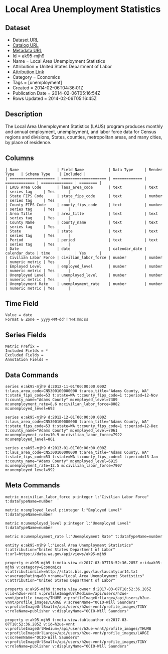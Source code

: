 # Local Area Unemployment Statistics

## Dataset

* [Dataset URL](https://data.wa.gov/api/views/ak95-mjh9/rows.json?max_rows=100)
* [Catalog URL](https://catalog.data.gov/dataset/local-area-unemployment-statistics-3885c)
* [Metadata URL](https://data.wa.gov/api/views/ak95-mjh9)
* Id = ak95-mjh9
* Name = Local Area Unemployment Statistics
* Attribution = United States Department of Labor
* [Attribution Link](http://stats.bls.gov/lau/laucntycur14.txt)
* Category = Economics
* Tags = [unemployment]
* Created = 2014-02-06T04:36:01Z
* Publication Date = 2014-02-06T05:16:54Z
* Rows Updated = 2014-02-06T05:16:45Z

## Description

The Local Area Unemployment Statistics (LAUS) program produces monthly and annual employment, unemployment, and labor force data for Census regions and divisions, States, counties, metropolitan areas, and many cities, by place of residence.

## Columns

```ls
| Name                 | Field Name           | Data Type     | Render Type   | Schema Type    | Included | 
| ==================== | ==================== | ============= | ============= | ============== | ======== | 
| LAUS Area Code       | laus_area_code       | text          | text          | series tag     | Yes      | 
| State FIPS Code      | state_fips_code      | text          | number        | series tag     | Yes      | 
| County FIPS Code     | county_fips_code     | text          | number        | series tag     | Yes      | 
| Area Title           | area_title           | text          | text          | series tag     | Yes      | 
| County Name          | county_name          | text          | text          | series tag     | Yes      | 
| State                | state                | text          | text          | series tag     | Yes      | 
| Period               | period               | text          | text          | series tag     | Yes      | 
| Date                 | date                 | calendar_date | calendar_date | time           | Yes      | 
| Civilian Labor Force | civilian_labor_force | number        | number        | numeric metric | Yes      | 
| Employed Level       | employed_level       | number        | number        | numeric metric | Yes      | 
| Unemployed Level     | unemployed_level     | number        | number        | numeric metric | Yes      | 
| Unemployment Rate    | unemployment_rate    | number        | number        | numeric metric | Yes      | 
```

## Time Field

```ls
Value = date
Format & Zone = yyyy-MM-dd'T'HH:mm:ss
```

## Series Fields

```ls
Metric Prefix = 
Included Fields = *
Excluded Fields = 
Annotation Fields = 
```

## Data Commands

```ls
series e:ak95-mjh9 d:2012-11-01T00:00:00.000Z t:laus_area_code=CN5300100000000 t:area_title="Adams County, WA" t:state_fips_code=53 t:state=WA t:county_fips_code=1 t:period=12-Nov t:county_name="Adams County" m:employed_level=7389 m:unemployment_rate=8.6 m:civilian_labor_force=8082 m:unemployed_level=693

series e:ak95-mjh9 d:2012-12-01T00:00:00.000Z t:laus_area_code=CN5300100000000 t:area_title="Adams County, WA" t:state_fips_code=53 t:state=WA t:county_fips_code=1 t:period=12-Dec t:county_name="Adams County" m:employed_level=7061 m:unemployment_rate=10.9 m:civilian_labor_force=7922 m:unemployed_level=861

series e:ak95-mjh9 d:2013-01-01T00:00:00.000Z t:laus_area_code=CN5300100000000 t:area_title="Adams County, WA" t:state_fips_code=53 t:state=WA t:county_fips_code=1 t:period=13-Jan t:county_name="Adams County" m:employed_level=6915 m:unemployment_rate=12.5 m:civilian_labor_force=7907 m:unemployed_level=992
```

## Meta Commands

```ls
metric m:civilian_labor_force p:integer l:"Civilian Labor Force" t:dataTypeName=number

metric m:employed_level p:integer l:"Employed Level" t:dataTypeName=number

metric m:unemployed_level p:integer l:"Unemployed Level" t:dataTypeName=number

metric m:unemployment_rate l:"Unemployment Rate" t:dataTypeName=number

entity e:ak95-mjh9 l:"Local Area Unemployment Statistics" t:attribution="United States Department of Labor" t:url=https://data.wa.gov/api/views/ak95-mjh9

property e:ak95-mjh9 t:meta.view d:2017-03-07T18:52:36.285Z v:id=ak95-mjh9 v:category=Economics v:attributionLink=http://stats.bls.gov/lau/laucntycur14.txt v:averageRating=60 v:name="Local Area Unemployment Statistics" v:attribution="United States Department of Labor"

property e:ak95-mjh9 t:meta.view.owner d:2017-03-07T18:52:36.285Z v:id=h2ue-vnnt v:profileImageUrlMedium=/api/users/h2ue-vnnt/profile_images/THUMB v:profileImageUrlLarge=/api/users/h2ue-vnnt/profile_images/LARGE v:screenName="OCIO-Will Saunders" v:profileImageUrlSmall=/api/users/h2ue-vnnt/profile_images/TINY v:roleName=publisher v:displayName="OCIO-Will Saunders"

property e:ak95-mjh9 t:meta.view.tableauthor d:2017-03-07T18:52:36.285Z v:id=h2ue-vnnt v:profileImageUrlMedium=/api/users/h2ue-vnnt/profile_images/THUMB v:profileImageUrlLarge=/api/users/h2ue-vnnt/profile_images/LARGE v:screenName="OCIO-Will Saunders" v:profileImageUrlSmall=/api/users/h2ue-vnnt/profile_images/TINY v:roleName=publisher v:displayName="OCIO-Will Saunders"
```